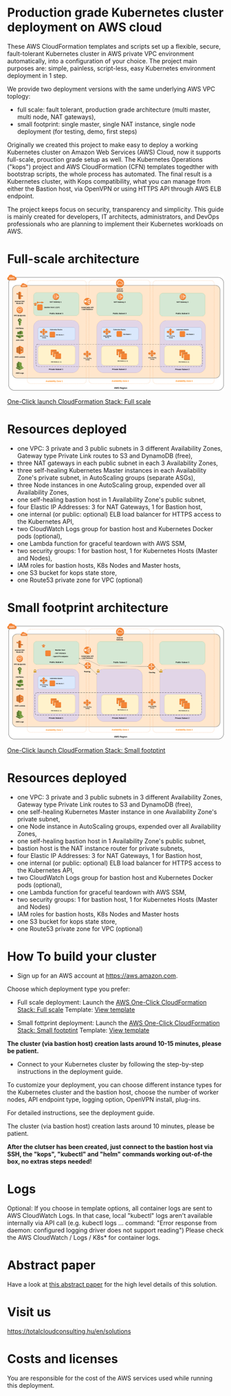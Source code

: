 # Production grade Kubernetes cluster deployment on AWS cloud

These AWS CloudFormation templates and scripts set up a flexible, secure, fault-tolerant Kubernetes cluster in AWS private VPC environment automatically, into a configuration of your choice. The project main purposes are: simple, painless, script-less, easy Kubernetes environment deployment in 1 step.

We provide two deployment versions with the same underlying AWS VPC toplogy:

* full scale: fault tolerant, production grade architecture (multi master, multi node, NAT gateways),
* small footprint: single master, single NAT instance, single node deployment (for testing, demo, first steps)

Originally we created this project to make easy to deploy a working Kubernetes cluster on Amazon Web Services (AWS) Cloud, now it supports full-scale, prouction grade setup as well. The Kubernetes Operations ("kops") project and AWS CloudFormation (CFN) templates togedther with bootstrap scripts, the whole process has automated. The final result is a Kubernetes cluster, with Kops compatibility, what you can manage from either the Bastion host, via OpenVPN or using HTTPS API through AWS ELB endpoint.

The project keeps focus on security, transparency and simplicity. This guide is mainly created for developers, IT architects, administrators, and DevOps professionals who are planning to implement their Kubernetes workloads on AWS.



# Full-scale architecture

[![N|Solid](docs/k8s-fullscale.png)](https://totalcloudconsulting.hu/en/solutions/containerization)

[One-Click launch CloudFormation Stack: Full scale](https://console.aws.amazon.com/cloudformation/home?region=eu-west-1#/stacks/new?stackName=Total-Cloud-K8s-Full&templateURL=https://s3-eu-west-1.amazonaws.com/tc2-kubernetes/latest/cfn-templates/latest.yaml )

# Resources deployed

* one VPC: 3 private and 3 public subnets in 3 different Availability Zones, Gateway type Private Link routes to S3 and DynamoDB (free),
* three NAT gateways in each public subnet in each 3 Availability Zones,
* three  self-healing Kubernetes Master instances in each Availability Zone's private subnet, in AutoScaling groups (separate ASGs),
* three Node instances in one AutoScaling group, expended over all Availability Zones,
* one self-healing bastion host in 1 Availability Zone's public subnet,
* four Elastic IP Addresses: 3 for NAT Gateways, 1 for Bastion host,
* one internal (or public: optional) ELB load balancer for HTTPS access to the Kubernetes API,
* two CloudWatch Logs group for bastion host and Kubernetes Docker pods (optional),
* one Lambda function for graceful teardown with AWS SSM,
* two security groups: 1 for bastion host, 1 for Kubernetes Hosts (Master and Nodes),
* IAM roles for bastion hosts, K8s Nodes and Master hosts,
* one S3 bucket for kops state store,
* one Route53 private zone for VPC (optional)


# Small footprint architecture

[![N|Solid](docs/k8s-small-footprint.png)](https://totalcloudconsulting.hu/en/solutions/containerization)


[One-Click launch CloudFormation Stack: Small footptint](https://console.aws.amazon.com/cloudformation/home?region=eu-west-1#/stacks/new?stackName=Total-Cloud-K8s-Small&templateURL=https://s3-eu-west-1.amazonaws.com/tc2-kubernetes/latest/cfn-templates/latest-single-natinstance.yaml )

# Resources deployed

* one VPC: 3 private and 3 public subnets in 3 different Availability Zones, Gateway type Private Link routes to S3 and DynamoDB (free),
* one self-healing Kubernetes Master instance in one Availability Zone's private subnet,
* one Node instance in AutoScaling groups, expended over all Availability Zones,
* one self-healing bastion host in 1 Availability Zone's public subnet,
* bastion host is the NAT instance router for private subnets,
* four Elastic IP Addresses: 3 for NAT Gateways, 1 for Bastion host,
* one internal (or public: optional) ELB load balancer for HTTPS access to the Kubernetes API,
* two CloudWatch Logs group for bastion host and Kubernetes Docker pods (optional),
* one Lambda function for graceful teardown with AWS SSM,
* two security groups: 1 for bastion host, 1 for Kubernetes Hosts (Master and Nodes)
* IAM roles for bastion hosts, K8s Nodes and Master hosts
* one S3 bucket for kops state store,
* one Route53 private zone for VPC (optional)


# How To build your cluster

* Sign up for an AWS account at https://aws.amazon.com.

Choose which deployment type you prefer:

* Full scale deployment: Launch the [AWS One-Click CloudFormation Stack: Full scale](https://console.aws.amazon.com/cloudformation/home?region=eu-west-1#/stacks/new?stackName=Total-Cloud-K8s-Full&templateURL=https://s3-eu-west-1.amazonaws.com/tc2-kubernetes/latest/cfn-templates/latest.yaml ) Template: [View template](https://s3-eu-west-1.amazonaws.com/tc2-kubernetes/latest/cfn-templates/latest.yaml )

* Small fottprint deployment: Launch the [AWS One-Click CloudFormation Stack: Small footptint](https://console.aws.amazon.com/cloudformation/home?region=eu-west-1#/stacks/new?stackName=Total-Cloud-K8s-Small&templateURL=https://s3-eu-west-1.amazonaws.com/tc2-kubernetes/latest/cfn-templates/latest-single-natinstance.yaml ) Template: [View template](https://s3-eu-west-1.amazonaws.com/tc2-kubernetes/latest/cfn-templates/latest-single-natinstance.yaml )


**The cluster (via bastion host) creation lasts around 10-15 minutes, please be patient.**

* Connect to your Kubernetes cluster by following the step-by-step instructions in the deployment guide.

To customize your deployment, you can choose different instance types for the Kubernetes cluster and the bastion host, choose the number of worker nodes, API endpoint type, logging option, OpenVPN install,  plug-ins.  

For detailed instructions, see the deployment guide.


The cluster (via bastion host) creation lasts around 10 minutes, please be patient.

**After the clutser has been created, just connect to the bastion host via SSH, the "kops", "kubectl" and "helm" commands working out-of-the box, no extras steps needed!**

# Logs

Optional: If you choose in template options, all container logs are sent to AWS CloudWatch Logs. In that case, local "kubectl" logs aren't  available internally via API call (e.g. kubectl logs ... command: "Error response from daemon: configured logging driver does not support reading") Please check the AWS CloudWatch / Logs / K8s* for container logs.

# Abstract paper

Have a look at [this abstract paper](docs/TC2_Abstratct_production_grade_Kubernetes_deployment_on_AWS.pdf) for the high level details of this solution.

# Visit us

https://totalcloudconsulting.hu/en/solutions

# Costs and licenses

You are responsible for the cost of the AWS services used while running this deployment.
